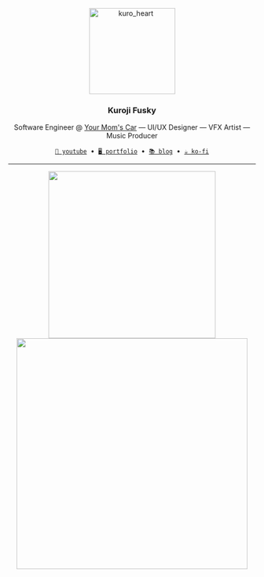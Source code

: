 <div align="center">
  <img alt="kuro_heart" width="175" src="https://github.com/kuroji-fusky/kuroji-fusky/assets/94678583/16717e0a-d7e0-4c97-8e45-da9af2214b85">
</div>
<h3 align="center">Kuroji Fusky</h3>
<p align="center">
  Software Engineer @ <a href="https://youtu.be/r3h4DDIkBQk?t=4">Your Mom's Car</a> — UI/UX Designer — VFX Artist — Music Producer
</p>
<p align="center">
  <a href="https://www.youtube.com/@kurojifusky"><code>🎥 youtube</code></a>
  &nbsp;&bull;&nbsp;
  <a href="https://kurojifusky.com"><code>🖥️ portfolio</code></a>
  &nbsp;&bull;&nbsp;
  <a href="https://blog.kurojifusky.com"><code>📚 blog</code></a>
  &nbsp;&bull;&nbsp;
  <a href="https://ko-fi.com/kuroji_fusky"><code>☕ ko-fi</code></a>
</p>
<hr>
<div align="center">
  <picture>
     <source
      width="470"
      src="https://github-readme-stats.vercel.app/api/top-langs/?username=kuroji-fusky&layout=compact&theme=tokyonight&langs_count=10&hide_border=true&include_all_commits=true&card_width=350&hide=jupyter%20notebook,json"
      media="(prefers-color-scheme: dark)"
    />
    <source
      width="470"
      src="https://github-readme-stats.vercel.app/api/top-langs/?username=kuroji-fusky&layout=compact&langs_count=10&hide_border=true&include_all_commits=true&card_width=350&hide=jupyter%20notebook,json"
      media="(prefers-color-scheme: light), (prefers-color-scheme: no-preference)"
    />
    <img width="340" src="https://github-readme-stats.vercel.app/api/top-langs/?username=kuroji-fusky&layout=compact&theme=tokyonight&langs_count=10&hide_border=true&include_all_commits=true&card_width=350&hide=jupyter%20notebook,json">
  </picture>
  <picture>
    <source
      width="470"
      src="https://github-readme-stats.vercel.app/api?username=kuroji-fusky&show_icons=true&hide_border=true&theme=tokyonight&locale=en&include_all_commits=true&card_width=350&custom_title=Kuro's%20GitHub%20Stats"
      media="(prefers-color-scheme: dark)"
    />
    <source
      width="470"
      src="https://github-readme-stats.vercel.app/api?username=kuroji-fusky&show_icons=true&hide_border=true&locale=en&include_all_commits=true&card_width=350&custom_title=Kuro's%20GitHub%20Stats"
      media="(prefers-color-scheme: light), (prefers-color-scheme: no-preference)"
    />
    <img width="470" src="https://github-readme-stats.vercel.app/api?username=kuroji-fusky&show_icons=true&hide_border=true&theme=tokyonight&locale=en&include_all_commits=true&card_width=350&custom_title=Kuro's%20GitHub%20Stats">
  </picture>
</div>
